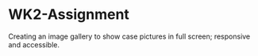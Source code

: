 # WK2-Assignment
Creating an image gallery to show case pictures in full screen; responsive and accessible.
